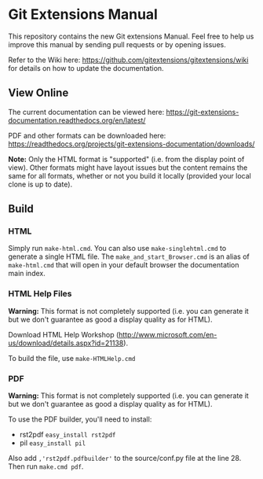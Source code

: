 Git Extensions Manual
=====================
This repository contains the new Git extensions Manual. Feel free to help us improve this manual by sending pull requests
or by opening issues.

Refer to the Wiki here: https://github.com/gitextensions/gitextensions/wiki for details on how to update the documentation.

View Online
-----------
The current documentation can be viewed here: https://git-extensions-documentation.readthedocs.org/en/latest/

PDF and other formats can be downloaded here: https://readthedocs.org/projects/git-extensions-documentation/downloads/

**Note:** Only the HTML format is "supported" (i.e. from the display point of view). Other formats might have layout issues
but the content remains the same for all formats, whether or not you build it locally (provided your local clone is 
up to date).

Build
-----

### HTML
Simply run `make-html.cmd`. You can also use `make-singlehtml.cmd` to generate a single HTML
file. The `make_and_start_Browser.cmd` is an alias of `make-html.cmd` that will open in your
default browser the documentation main index.

### HTML Help Files
**Warning:** This format is not completely supported (i.e. you can generate it but we don't 
guarantee as good a display quality as for HTML).

Download HTML Help Workshop (http://www.microsoft.com/en-us/download/details.aspx?id=21138).

To build the file, use `make-HTMLHelp.cmd`

### PDF
**Warning:** This format is not completely supported (i.e. you can generate it but we don't 
guarantee as good a display quality as for HTML).

To use the PDF builder, you'll need to install:

* rst2pdf `easy_install rst2pdf`
* pil `easy_install pil`

Also add `,'rst2pdf.pdfbuilder'` to the source/conf.py file at the line 28. Then run `make.cmd pdf`.

